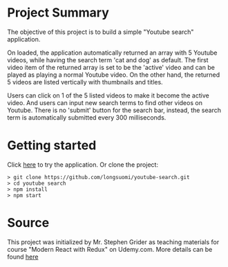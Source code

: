 # Project Summary
The objective of this project is to build a simple "Youtube search" application.

On loaded, the application automatically returned an array with 5 Youtube videos, while having the search term 'cat and dog' as default. The first video item of the returned array is set to be the 'active' video and can be played as playing a normal Youtube video. On the other hand, the returned 5 videos are listed vertically with thumbnails and titles.

Users can click on 1 of the 5 listed videos to make it become the active video.
And users can input new search terms to find other videos on Youtube. There is no 'submit' button for the search bar, instead, the search term is automatically submitted every 300 milliseconds.

# Getting started
Click [here](http://lnyoutube.surge.sh/) to try the application.
Or clone the project:

```
> git clone https://github.com/longsuomi/youtube-search.git
> cd youtube search
> npm install
> npm start
```
#  Source
This project was initialized by Mr. Stephen Grider as teaching materials for course
"Modern React with Redux" on Udemy.com.
More details can be found [here](https://github.com/StephenGrider/ReduxSimpleStarter)

